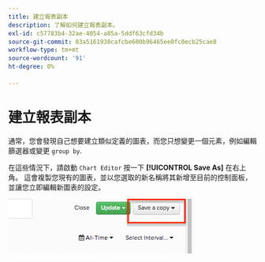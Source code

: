 ```yaml
---
title: 建立報表副本
description: 了解如何建立報表副本。
exl-id: c57783b4-32ae-4054-a85a-5ddf63cfd34b
source-git-commit: 03a5161930cafcbe600b96465ee0fc0ecb25cae8
workflow-type: tm+mt
source-wordcount: '91'
ht-degree: 0%

---
```


# 建立報表副本

通常，您會發現自己想要建立類似定義的圖表，而您只想變更一個元素，例如編輯篩選器或變更 `group by`.

在這些情況下，請啟動 `Chart Editor` 按一下 **[!UICONTROL Save As]** 在右上角。 這會複製您現有的圖表，並以您選取的新名稱將其新增至目前的控制面板，並讓您立即編輯新圖表的設定。

![](../../assets/create-report-copy.png)
